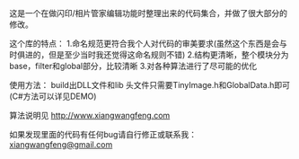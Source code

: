 这是一个在做闪印/相片管家编辑功能时整理出来的代码集合，并做了很大部分的修改。

这个库的特点：
1.命名规范更符合我个人对代码的审美要求(虽然这个东西是会与时俱进的，但是至少当时我还觉得这命名规则不错)
2.结构更清晰，整个模块分为base，filter和global部分，比较清晰
3.对各种算法进行了尽可能的优化


使用方法：
build出DLL文件和lib
头文件只需要TinyImage.h和GlobalData.h即可 (C#方法可以详见DEMO)

算法说明见 http://www.xiangwangfeng.com


如果发现里面的代码有任何bug请自行修正或联系我：
xiangwangfeng@gmail.com